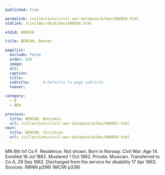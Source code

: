 ```yaml
---
published: true

permalink: /collections/civil-war-database/b/ben/000858.html
oldlink: /CivilWar/db/b/ben/000858.html

oldid: 000858

title: BENSON, Bennet

pagelist:
  exclude: false
  order: 858
  image: 
  alt:
  caption:
  title:
  subtitle:      # Defaults to page subtitle
  teaser:

category: 
  - B 
  - BEN

previous:
  title: BENSON, Benjamin
  url: /collections/civil-war-database/b/ben/000857.html  
next:
  title: BENSON, Christian
  url: /collections/civil-war-database/b/ben/000859.html   
---
```

MN 6th Inf Co F. Residence: Not shown. Born in Norway. Civil War: Age 14. Enrolled 18 Jul 1862. Mustered 1 Oct 1862. Private. Musician. Transferred to Co A, 29 Sep 1862. Discharged from the service for disability 17 Apr 1863. Sources: (MINN p298) (MCIW p338)